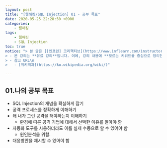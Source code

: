 ```yaml
---
layout: post
title: "[웹해킹/SQL Injection] 01 - 공부 목표"
date: 2020-05-25 22:28:50 +0900
categories: 
    - 웹해킹
tags:
    - 웹해킹
    - SQL Injection
toc: true
notice: "> 본 글은 [[인프런] 크리핵티브](https://www.inflearn.com/instructors/213605/courses)님의 [모의해킹 실무자가 알려주는, SQL Injection 공격 기법과 시큐어 코딩 : PART 1](https://www.inflearn.com/course/sql-injection-secure-coding-1) 강의를 듣고 정리한 글 입니다.\n
> - 본 강의는 **유료 강의**입니다. 이에, 강의 내용에 **모르는 키워드를 중심으로 정리한 내용**이고, 또한 해당 강의를 듣고 저의 개인적인 학습 목표, 느낌을 기반으로 정리할 것 입니다. 이점 참고 부탁드립니다.\n
> - 참고 URL\n
>   - [위키백과](https://ko.wikipedia.org/wiki/)"

---
```


## 01.나의 공부 목표
- SQL Injection의 개념을 확실하게 잡기
- 공격 프로세스를 정확하게 이해하기
- 왜 내가 그런 공격을 해야하는지 이해하기
    - 환경에 따른 공격 기법에 대해서 선택한 이유를 알아야 함
- 자동화 도구를 사용하더라도 이를 실제 수동으로 할 수 있어야 함
    - 원인분석을 위함.
- 대응방안을 제시할 수 있어야 함

